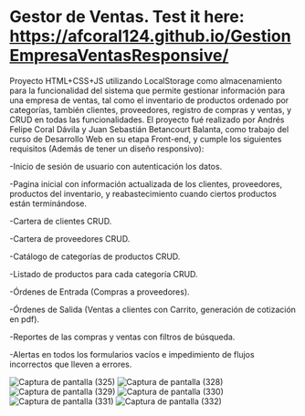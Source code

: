 # Gestor de Ventas. Test it here: https://afcoral124.github.io/GestionEmpresaVentasResponsive/
Proyecto HTML+CSS+JS utilizando LocalStorage como almacenamiento para la funcionalidad del sistema que permite gestionar información para una empresa de ventas, tal como el inventario de productos ordenado por categorías, también clientes, proveedores, registro de compras y ventas, y CRUD en todas las funcionalidades.
El proyecto fué realizado por Andrés Felipe Coral Dávila y Juan Sebastián Betancourt Balanta, como trabajo del curso de Desarrollo Web en su etapa Front-end, y cumple los siguientes requisitos (Además de tener un diseño responsivo):

-Inicio de sesión de usuario con autenticación los datos.

-Pagina inicial con información actualizada de los clientes, proveedores, productos del inventario, y reabastecimiento cuando ciertos productos están terminándose.

-Cartera de clientes CRUD.

-Cartera de proveedores CRUD.

-Catálogo de categorías de productos CRUD.

-Listado de productos para cada categoría CRUD.

-Órdenes de Entrada (Compras a proveedores).

-Órdenes de Salida (Ventas a clientes con Carrito, generación de cotización en pdf).

-Reportes de las compras y ventas con filtros de búsqueda.

-Alertas en todos los formularios vacíos e impedimiento de flujos incorrectos que lleven a errores.

![Captura de pantalla (325)](https://user-images.githubusercontent.com/80283644/138577011-c38e8820-c4ad-4325-8d86-3db232970510.png)
![Captura de pantalla (328)](https://user-images.githubusercontent.com/80283644/138577012-c7152f2f-4e87-4e5b-a818-6828164e35b6.png)
![Captura de pantalla (329)](https://user-images.githubusercontent.com/80283644/138577013-8b068657-3ed3-47be-b06a-a2fd48447c63.png)
![Captura de pantalla (330)](https://user-images.githubusercontent.com/80283644/138577014-8868d72f-35ac-44c7-93c9-68deb37eedab.png)
![Captura de pantalla (331)](https://user-images.githubusercontent.com/80283644/138577015-4f547722-8c71-411d-a407-aaa7ba469674.png)
![Captura de pantalla (332)](https://user-images.githubusercontent.com/80283644/138577016-5fe2d0b3-03fa-4d06-9671-5fe9bccdcc43.png)

